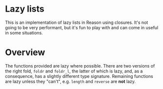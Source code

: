 # Lazy lists

This is an implementation of lazy lists in Reason using closures. It's not going to be very performant, but it's fun to play with and can come in useful in some situations.

# Overview

The functions provided are lazy where possible. There are two versions of the right fold, `foldr` and `foldr_l`, the latter of which is lazy, and, as a consequence, has a slightly different type signature. Remaining functions are lazy unless they "can't", e.g. `length` and `reverse` are **not** lazy.